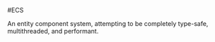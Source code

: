 #ECS

An entity component system, attempting to be completely type-safe, multithreaded, and performant.